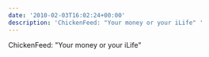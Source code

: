 ```yaml
---
date: '2010-02-03T16:02:24+00:00'
description: 'ChickenFeed: "Your money or your iLife" '
---
```

ChickenFeed: "Your money or your iLife" 
